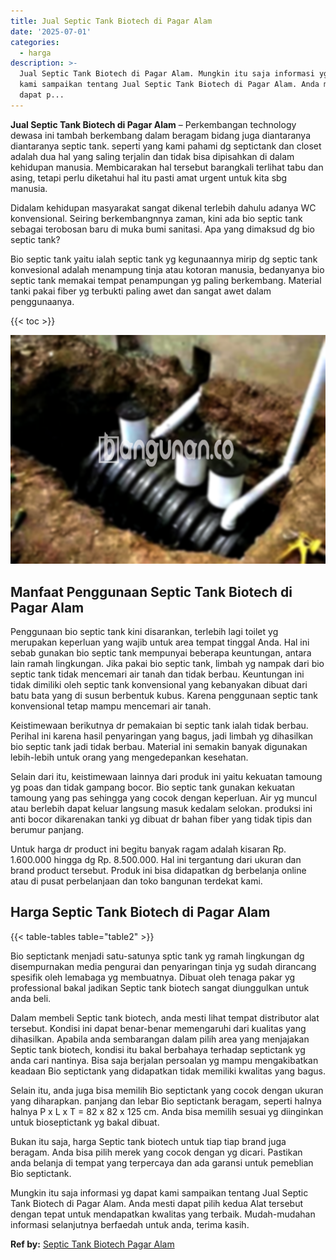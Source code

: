 ```yaml
---
title: Jual Septic Tank Biotech di Pagar Alam
date: '2025-07-01'
categories:
  - harga
description: >-
  Jual Septic Tank Biotech di Pagar Alam. Mungkin itu saja informasi yg dapat
  kami sampaikan tentang Jual Septic Tank Biotech di Pagar Alam. Anda mesti
  dapat p...
---
```


**Jual Septic Tank Biotech di Pagar Alam** – Perkembangan technology dewasa ini tambah berkembang dalam beragam bidang juga diantaranya diantaranya septic tank. seperti yang kami pahami dg septictank dan closet adalah dua hal yang saling terjalin dan tidak bisa dipisahkan di dalam kehidupan manusia. Membicarakan hal tersebut barangkali terlihat tabu dan asing, tetapi perlu diketahui hal itu pasti amat urgent untuk kita sbg manusia.

Didalam kehidupan masyarakat sangat dikenal terlebih dahulu adanya WC konvensional. Seiring berkembangnnya zaman, kini ada bio septic tank sebagai terobosan baru di muka bumi sanitasi. Apa yang dimaksud dg bio septic tank?

Bio septic tank yaitu ialah septic tank yg kegunaannya mirip dg septic tank konvesional adalah menampung tinja atau kotoran manusia, bedanyanya bio septic tank memakai tempat penampungan yg paling berkembang. Material tanki pakai fiber yg terbukti paling awet dan sangat awet dalam penggunaanya.

{{< toc >}}

![Jual Septic Tank Biotech di Pagar Alam](/images/jual-bio-septictank-23.png)

## Manfaat Penggunaan Septic Tank Biotech di Pagar Alam

Penggunaan bio septic tank kini disarankan, terlebih lagi toilet yg merupakan keperluan yang wajib untuk area tempat tinggal Anda. Hal ini sebab gunakan bio septic tank mempunyai beberapa keuntungan, antara lain ramah lingkungan. Jika pakai bio septic tank, limbah yg nampak dari bio septic tank tidak mencemari air tanah dan tidak berbau. Keuntungan ini tidak dimiliki oleh septic tank konvensional yang kebanyakan dibuat dari batu bata yang di susun berbentuk kubus. Karena penggunaan septic tank konvensional tetap mampu mencemari air tanah.

Keistimewaan berikutnya dr pemakaian bi septic tank ialah tidak berbau. Perihal ini karena hasil penyaringan yang bagus, jadi limbah yg dihasilkan bio septic tank jadi tidak berbau. Material ini semakin banyak digunakan lebih-lebih untuk orang yang mengedepankan kesehatan.

Selain dari itu, keistimewaan lainnya dari produk ini yaitu kekuatan tamoung yg poas dan tidak gampang bocor. Bio septic tank gunakan kekuatan tamoung yang pas sehingga yang cocok dengan keperluan. Air yg muncul atau berlebih dapat keluar langsung masuk kedalam selokan. produksi ini anti bocor dikarenakan tanki yg dibuat dr bahan fiber yang tidak tipis dan berumur panjang.

Untuk harga dr product ini begitu banyak ragam adalah kisaran Rp. 1.600.000 hingga dg Rp. 8.500.000. Hal ini tergantung dari ukuran dan brand product tersebut. Produk ini bisa didapatkan dg berbelanja online atau di pusat perbelanjaan dan toko bangunan terdekat kami.

## Harga Septic Tank Biotech di Pagar Alam

{{< table-tables table="table2" >}}

Bio septictank menjadi satu-satunya sptic tank yg ramah lingkungan dg disempurnakan media pengurai dan penyaringan tinja yg sudah dirancang spesifik oleh lemabaga yg membuatnya. Dibuat oleh tenaga pakar yg professional bakal jadikan Septic tank biotech sangat diunggulkan untuk anda beli.

Dalam membeli Septic tank biotech, anda mesti lihat tempat distributor alat tersebut. Kondisi ini dapat benar-benar memengaruhi dari kualitas yang dihasilkan. Apabila anda sembarangan dalam pilih area yang menjajakan Septic tank biotech, kondisi itu bakal berbahaya terhadap septictank yg anda cari nantinya. Bisa saja berjalan persoalan yg mampu mengakibatkan keadaan Bio septictank yang didapatkan tidak memiliki kwalitas yang bagus.

Selain itu, anda juga bisa memilih Bio septictank yang cocok dengan ukuran yang diharapkan. panjang dan lebar Bio septictank beragam, seperti halnya halnya P x L x T = 82 x 82 x 125 cm. Anda bisa memilih sesuai yg diinginkan untuk bioseptictank yg bakal dibuat.

Bukan itu saja, harga Septic tank biotech untuk tiap tiap brand juga beragam. Anda bisa pilih merek yang cocok dengan yg dicari. Pastikan anda belanja di tempat yang terpercaya dan ada garansi untuk pemeblian Bio septictank.

Mungkin itu saja informasi yg dapat kami sampaikan tentang Jual Septic Tank Biotech di Pagar Alam. Anda mesti dapat pilih kedua Alat tersebut dengan tepat untuk mendapatkan kwalitas yang terbaik. Mudah-mudahan informasi selanjutnya berfaedah untuk anda, terima kasih.

**Ref by:** [Septic Tank Biotech Pagar Alam](https://id.wikipedia.org/wiki/Septic)
